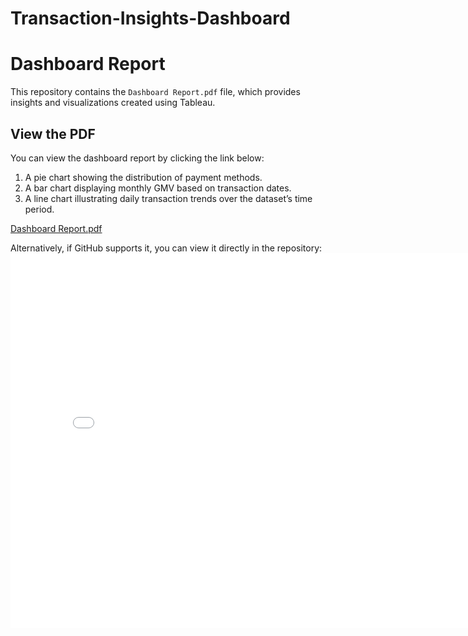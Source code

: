 # Transaction-Insights-Dashboard

# Dashboard Report

This repository contains the `Dashboard Report.pdf` file, which provides insights and visualizations created using Tableau.

## View the PDF
You can view the dashboard report by clicking the link below:
1. A pie chart showing the distribution of payment methods.
2. A bar chart displaying monthly GMV based on transaction dates.
3. A line chart illustrating daily transaction trends over the dataset’s time period.

[Dashboard Report.pdf](Dashboard%20Report.pdf)

Alternatively, if GitHub supports it, you can view it directly in the repository:
<embed src="Dashboard%20Report.pdf" width="800px" height="600px" />
